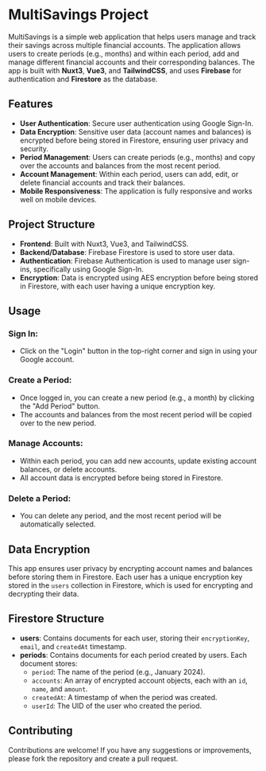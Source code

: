 # MultiSavings Project

MultiSavings is a simple web application that helps users manage and track their savings across multiple financial accounts. The application allows users to create periods (e.g., months) and within each period, add and manage different financial accounts and their corresponding balances. The app is built with **Nuxt3**, **Vue3**, and **TailwindCSS**, and uses **Firebase** for authentication and **Firestore** as the database.

## Features

- **User Authentication**: Secure user authentication using Google Sign-In.
- **Data Encryption**: Sensitive user data (account names and balances) is encrypted before being stored in Firestore, ensuring user privacy and security.
- **Period Management**: Users can create periods (e.g., months) and copy over the accounts and balances from the most recent period.
- **Account Management**: Within each period, users can add, edit, or delete financial accounts and track their balances.
- **Mobile Responsiveness**: The application is fully responsive and works well on mobile devices.

## Project Structure

- **Frontend**: Built with Nuxt3, Vue3, and TailwindCSS.
- **Backend/Database**: Firebase Firestore is used to store user data.
- **Authentication**: Firebase Authentication is used to manage user sign-ins, specifically using Google Sign-In.
- **Encryption**: Data is encrypted using AES encryption before being stored in Firestore, with each user having a unique encryption key.

## Usage

### Sign In:

- Click on the "Login" button in the top-right corner and sign in using your Google account.

### Create a Period:

- Once logged in, you can create a new period (e.g., a month) by clicking the "Add Period" button.
- The accounts and balances from the most recent period will be copied over to the new period.

### Manage Accounts:

- Within each period, you can add new accounts, update existing account balances, or delete accounts.
- All account data is encrypted before being stored in Firestore.

### Delete a Period:

- You can delete any period, and the most recent period will be automatically selected.

## Data Encryption

This app ensures user privacy by encrypting account names and balances before storing them in Firestore. Each user has a unique encryption key stored in the `users` collection in Firestore, which is used for encrypting and decrypting their data.

## Firestore Structure

- **users**: Contains documents for each user, storing their `encryptionKey`, `email`, and `createdAt` timestamp.
- **periods**: Contains documents for each period created by users. Each document stores:
  - `period`: The name of the period (e.g., January 2024).
  - `accounts`: An array of encrypted account objects, each with an `id`, `name`, and `amount`.
  - `createdAt`: A timestamp of when the period was created.
  - `userId`: The UID of the user who created the period.

## Contributing

Contributions are welcome! If you have any suggestions or improvements, please fork the repository and create a pull request.


